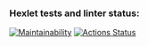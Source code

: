 ### Hexlet tests and linter status:
[![Maintainability](https://api.codeclimate.com/v1/badges/a99a88d28ad37a79dbf6/maintainability)](https://codeclimate.com/github/codeclimate/codeclimate/maintainability)
[![Actions Status](https://github.com/unbulanov/frontend-project-44/workflows/hexlet-check/badge.svg)](https://github.com/unbulanov/frontend-project-44/actions)
